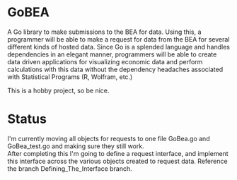# GoBEA
A Go library to make submissions to the BEA for data. Using this, a programmer will be able to 
make a request for data from the BEA for several different kinds of hosted data.  Since Go is a 
splended language and handles dependencies in an elegant manner, programmers will be able to create 
data driven applications for visualizing economic data and perform calculations with this data without
the dependency headaches associated with Statistical Programs (R, Wolfram, etc.)

This is a hobby project, so be nice.  


# Status 
I'm currently moving all objects for requests to one file GoBea.go and GoBea_test.go and making sure they still work.  
After completing this I'm going to define a request interface, and implement this interface across the various objects 
created to request data.  Reference the branch Defining_The_Interface branch. 
